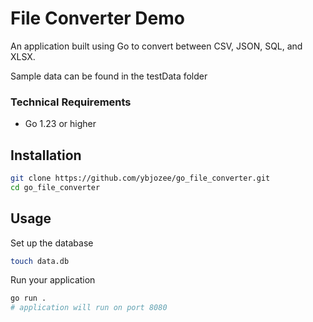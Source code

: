 # File Converter Demo
An application built using Go to convert between CSV, JSON, SQL, and XLSX.

Sample data can be found in the testData folder


### Technical Requirements
* Go 1.23 or higher

Installation
------------
```bash
git clone https://github.com/ybjozee/go_file_converter.git
cd go_file_converter
```

Usage
-----
Set up the database 

```bash
touch data.db
```

Run your application
```bash
go run .
# application will run on port 8080
```

